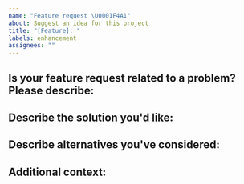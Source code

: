 ```yaml
---
name: "Feature request \U0001F4A1"
about: Suggest an idea for this project
title: "[Feature]: "
labels: enhancement
assignees: ""
---
```


## Is your feature request related to a problem? Please describe:

<!-- A clear and concise description of what the problem is. Ex. I'm always frustrated when [...] -->

## Describe the solution you'd like:

 <!-- A clear and concise description of what you want to happen. -->

## Describe alternatives you've considered:

 <!-- A clear and concise description of any alternative solutions or features you've considered. -->

## Additional context:

 <!-- Add any other context or screenshots about the enhancement here. -->
